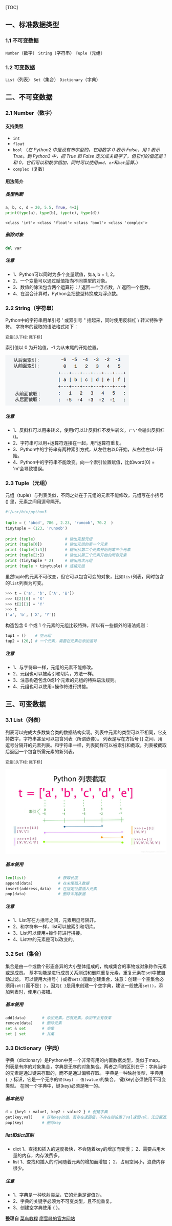 [TOC]

## 一、标准数据类型
### 1.1 不可变数据

`Number`（数字）
`String`（字符串）
`Tuple`（元组）
### 1.2 可变数据

`List`（列表）
`Set`（集合）
`Dictionary`（字典）

## 二、不可变数据
### 2.1 Number（数字）
#### 支持类型
 - `int` 
 - `float` 
 - `bool` （*在 Python2 中是没有布尔型的，它用数字 0 表示 False，用 1 表示 True。到 Python3 中，把 True 和 False 定义成关键字了，但它们的值还是 1 和 0，它们可以和数字相加，同时可以使用`and`、`or`和`not`运算。*）
 - `complex`（复数）
#### 用法简介
##### 类型判断

```python
a, b, c, d = 20, 5.5, True, 4+3j
print(type(a), type(b), type(c), type(d))
```

```
<class 'int'> <class 'float'> <class 'bool'> <class 'complex'>
```
##### 删除对象

```python
del var
```

##### 注意
 - 1、Python可以同时为多个变量赋值，如a, b = 1, 2。
 - 2、一个变量可以通过赋值指向不同类型的对象。
 - 3、数值的除法包含两个运算符：/ 返回一个浮点数，// 返回一个整数。
 - 4、在混合计算时，Python会把整型转换成为浮点数。

### 2.2 String（字符串）
Python中的字符串用单引号 ' 或双引号 " 括起来，同时使用反斜杠 \ 转义特殊字符。
字符串的截取的语法格式如下：

```
变量[头下标:尾下标]
```
索引值以 0 为开始值，-1 为从末尾的开始位置。

![2019010911015133](assets/2019010911015133.png)


##### 注意
- 1、反斜杠可以用来转义，使用r可以让反斜杠不发生转义，`r'\'`会输出反斜杠(\)。
- 2、字符串可以用+运算符连接在一起，用*运算符重复。
- 3、Python中的字符串有两种索引方式，从左往右以0开始，从右往左以-1开始。
- 4、Python中的字符串不能改变。向一个索引位置赋值，比如word[0] = 'm'会导致错误。

### 2.3 Tuple（元组）
元组（tuple）与列表类似，不同之处在于元组的元素不能修改。元组写在小括号 () 里，元素之间用逗号隔开。
```python
#!/usr/bin/python3
 
tuple = ( 'abcd', 786 , 2.23, 'runoob', 70.2  )
tinytuple = (123, 'runoob')

print (tuple)             # 输出完整元组
print (tuple[0])          # 输出元组的第一个元素
print (tuple[1:3])        # 输出从第二个元素开始到第三个元素
print (tuple[2:])         # 输出从第三个元素开始的所有元素
print (tinytuple * 2)     # 输出两次元组
print (tuple + tinytuple) # 连接元组
```

虽然tuple的元素不可改变，但它可以包含可变的对象，比如`list`列表，同时包含的`list`列表为可变。
```python
>>> t = ('a', 'b', ['A', 'B'])
>>> t[2][0] = 'X'
>>> t[2][1] = 'Y'
>>> t
('a', 'b', ['X', 'Y'])
```

构造包含 0 个或 1 个元素的元组比较特殊，所以有一些额外的语法规则：
```python
tup1 = ()    # 空元组
tup2 = (20,) # 一个元素，需要在元素后添加逗号
```
##### 注意
- 1、与字符串一样，元组的元素不能修改。
- 2、元组也可以被索引和切片，方法一样。
- 3、注意构造包含0或1个元素的元组的特殊语法规则。
- 4、元组也可以使用+操作符进行拼接。

## 三、可变数据
### 3.1 List（列表）
列表可以完成大多数集合类的数据结构实现。列表中元素的类型可以不相同，它支持数字，字符串甚至可以包含列表（所谓嵌套）。
列表是写在方括号 [] 之间、用逗号分隔开的元素列表。和字符串一样，列表同样可以被索引和截取，列表被截取后返回一个包含所需元素的新列表。
```
变量[头下标:尾下标]
```
![20190109153540276](assets/20190109153540276.png)

##### 基本使用
```python
len(list) 	 		   # 获取长度
append(data)  		   # 在末尾插入数据
insert(address,data)   # 在指定位置插入元素
pop(data)			   # 删除末尾数据
```
##### 注意
- 1、List写在方括号之间，元素用逗号隔开。
- 2、和字符串一样，list可以被索引和切片。
- 3、List可以使用+操作符进行拼接。
- 4、List中的元素是可以改变的。

### 3.2 Set（集合）
集合是由一个或数个形态各异的大小整体组成的，构成集合的事物或对象称作元素或是成员。
基本功能是进行成员关系测试和删除重复元素，重复元素在set中被自动过滤。
可以使用大括号`{ }`或者`set()`函数创建集合，注意：创建一个空集合必须用`set()`而不是`{ }`，因为`{ }`是用来创建一个空字典，建议一般使用`set()`，添加列表时，使用`{}`报错。
##### 基本使用
```python
add(data)		# 添加元素，已有元素，添加不会有效果
remove(data)	# 删除元素
set & set		# 交集
set | set		# 并集
```

### 3.3 Dictionary（字典）
字典（dictionary）是Python中另一个非常有用的内置数据类型，类似于map。
列表是有序的对象集合，字典是无序的对象集合。两者之间的区别在于：字典当中的元素是通过键来存取的，而不是通过偏移存取。
字典是一种映射类型，字典用` { }` 标识，它是一个无序的`键(key) : 值(value)`的集合。
键(key)必须使用不可变类型。
在同一个字典中，键(key)必须是唯一的。

##### 基本使用 
```python
d = {key1 : value1, key2 : value2 } # 创建字典
get(key,val)	# 获取key的值，若存在返回值，不存在则设置了val返回val，无设置返回None
pop(key)		# 删除key
```

##### list和dict区别
- dict
  1、查找和插入的速度极快，不会随着key的增加而变慢；
  2、需要占用大量的内存，内存浪费多。
- list
  1、查找和插入的时间随着元素的增加而增加；
  2、占用空间小，浪费内存很少。

##### 注意
- 1、字典是一种映射类型，它的元素是键值对。
- 2、字典的关键字必须为不可变类型，且不能重复。
- 3、创建空字典使用 { }。



**整理自**
[菜鸟教程](http://www.runoob.com/python3/python3-data-type.html)
[廖雪峰的官方网站](https://www.liaoxuefeng.com/wiki/0014316089557264a6b348958f449949df42a6d3a2e542c000/001431658427513eef3d9dd9f7c48599116735806328e81000)